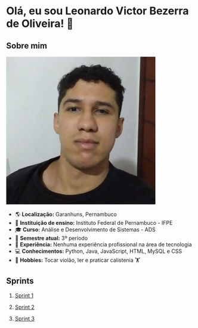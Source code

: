 # **Olá, eu sou Leonardo Victor Bezerra de Oliveira!** 👋

## Sobre mim
![Foto_git](assets/Fotogit.jpg)
- 🌎 **Localização:** Garanhuns, Pernambuco
- 🏫 **Instituição de ensino:** Instituto Federal de Pernambuco - IFPE
- 🎓 **Curso:** Análise e Desenvolvimento de Sistemas - ADS 
- 📖 **Semestre atual:** 3º período
- 💼 **Experiência:** Nenhuma experiência profissional na área de tecnologia
- 💻 **Conhecimentos:** Python, Java, JavaScript, HTML, MySQL e CSS
- 🎸 **Hobbies:** Tocar violão, ler e praticar calistenia 🏋️

## Sprints
1. [Sprint 1](Sprint1/)

2. [Sprint 2](Sprint2/)

3. [Sprint 3](Sprint3/)
